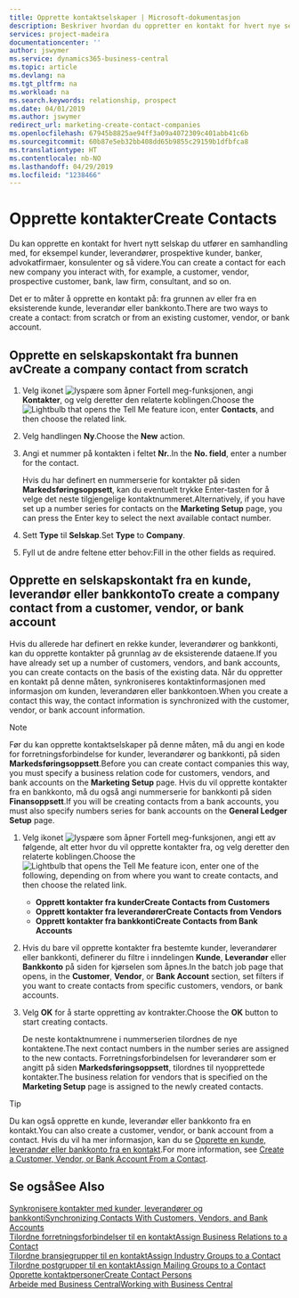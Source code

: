 ```yaml
---
title: Opprette kontaktselskaper | Microsoft-dokumentasjon
description: Beskriver hvordan du oppretter en kontakt for hvert nye selskap eller potensielle selskap du samhandler med eller har et forhold til.
services: project-madeira
documentationcenter: ''
author: jswymer
ms.service: dynamics365-business-central
ms.topic: article
ms.devlang: na
ms.tgt_pltfrm: na
ms.workload: na
ms.search.keywords: relationship, prospect
ms.date: 04/01/2019
ms.author: jswymer
redirect_url: marketing-create-contact-companies
ms.openlocfilehash: 67945b8825ae94ff3a09a4072309c401abb41c6b
ms.sourcegitcommit: 60b87e5eb32bb408dd65b9855c29159b1dfbfca8
ms.translationtype: HT
ms.contentlocale: nb-NO
ms.lasthandoff: 04/29/2019
ms.locfileid: "1238466"
---
```

# <a name="create-contacts"></a><span data-ttu-id="0efa7-103">Opprette kontakter</span><span class="sxs-lookup"><span data-stu-id="0efa7-103">Create Contacts</span></span>
<span data-ttu-id="0efa7-104">Du kan opprette en kontakt for hvert nytt selskap du utfører en samhandling med, for eksempel kunder, leverandører, prospektive kunder, banker, advokatfirmaer, konsulenter og så videre.</span><span class="sxs-lookup"><span data-stu-id="0efa7-104">You can create a contact for each new company you interact with, for example, a customer, vendor, prospective customer, bank, law firm, consultant, and so on.</span></span>

<span data-ttu-id="0efa7-105">Det er to måter å opprette en kontakt på: fra grunnen av eller fra en eksisterende kunde, leverandør eller bankkonto.</span><span class="sxs-lookup"><span data-stu-id="0efa7-105">There are two ways to create a contact: from scratch or from an existing customer, vendor, or bank account.</span></span>

## <a name="create-a-company-contact-from-scratch"></a><span data-ttu-id="0efa7-106">Opprette en selskapskontakt fra bunnen av</span><span class="sxs-lookup"><span data-stu-id="0efa7-106">Create a company contact from scratch</span></span>
1. <span data-ttu-id="0efa7-107">Velg ikonet ![lyspære som åpner Fortell meg-funksjonen](media/ui-search/search_small.png "Fortell hva du vil gjøre"), angi **Kontakter**, og velg deretter den relaterte koblingen.</span><span class="sxs-lookup"><span data-stu-id="0efa7-107">Choose the ![Lightbulb that opens the Tell Me feature](media/ui-search/search_small.png "Tell me what you want to do") icon, enter **Contacts**, and then choose the related link.</span></span>
2. <span data-ttu-id="0efa7-108">Velg handlingen **Ny**.</span><span class="sxs-lookup"><span data-stu-id="0efa7-108">Choose the **New** action.</span></span>
3. <span data-ttu-id="0efa7-109">Angi et nummer på kontakten i feltet **Nr.**.</span><span class="sxs-lookup"><span data-stu-id="0efa7-109">In the **No. field**, enter a number for the contact.</span></span>

    <span data-ttu-id="0efa7-110">Hvis du har definert en nummerserie for kontakter på siden **Markedsføringsoppsett**, kan du eventuelt trykke Enter-tasten for å velge det neste tilgjengelige kontaktnummeret.</span><span class="sxs-lookup"><span data-stu-id="0efa7-110">Alternatively, if you have set up a number series for contacts on the **Marketing Setup** page, you can press the Enter key to select the next available contact number.</span></span>  
4. <span data-ttu-id="0efa7-111">Sett **Type** til **Selskap**.</span><span class="sxs-lookup"><span data-stu-id="0efa7-111">Set **Type** to **Company**.</span></span>
5. <span data-ttu-id="0efa7-112">Fyll ut de andre feltene etter behov:</span><span class="sxs-lookup"><span data-stu-id="0efa7-112">Fill in the other fields as required.</span></span>

## <a name="to-create-a-company-contact-from-a-customer-vendor-or-bank-account"></a><span data-ttu-id="0efa7-113">Opprette en selskapskontakt fra en kunde, leverandør eller bankkonto</span><span class="sxs-lookup"><span data-stu-id="0efa7-113">To create a company contact from a customer, vendor, or bank account</span></span>
<span data-ttu-id="0efa7-114">Hvis du allerede har definert en rekke kunder, leverandører og bankkonti, kan du opprette kontakter på grunnlag av de eksisterende dataene.</span><span class="sxs-lookup"><span data-stu-id="0efa7-114">If you have already set up a number of customers, vendors, and bank accounts, you can create contacts on the basis of the existing data.</span></span> <span data-ttu-id="0efa7-115">Når du oppretter en kontakt på denne måten, synkroniseres kontaktinformasjonen med informasjon om kunden, leverandøren eller bankkontoen.</span><span class="sxs-lookup"><span data-stu-id="0efa7-115">When you create a contact this way, the contact information is synchronized with the customer, vendor, or bank account information.</span></span>

> [!NOTE]  
>   <span data-ttu-id="0efa7-116">Før du kan opprette kontaktselskaper på denne måten, må du angi en kode for forretningsforbindelse for kunder, leverandører og bankkonti, på siden **Markedsføringsoppsett**.</span><span class="sxs-lookup"><span data-stu-id="0efa7-116">Before you can create contact companies this way, you must specify a business relation code for customers, vendors, and bank accounts on the **Marketing Setup** page.</span></span> <span data-ttu-id="0efa7-117">Hvis du vil opprette kontakter fra en bankkonto, må du også angi nummerserie for bankkonti på siden **Finansoppsett**.</span><span class="sxs-lookup"><span data-stu-id="0efa7-117">If you will be creating contacts from a bank accounts, you must also specify numbers series for bank accounts on the **General Ledger Setup** page.</span></span>

1. <span data-ttu-id="0efa7-118">Velg ikonet ![lyspære som åpner Fortell meg-funksjonen](media/ui-search/search_small.png "Fortell hva du vil gjøre"), angi ett av følgende, alt etter hvor du vil opprette kontakter fra, og velg deretter den relaterte koblingen.</span><span class="sxs-lookup"><span data-stu-id="0efa7-118">Choose the ![Lightbulb that opens the Tell Me feature](media/ui-search/search_small.png "Tell me what you want to do") icon, enter one of the following, depending on from where you want to create contacts, and then choose the related link.</span></span>
   * <span data-ttu-id="0efa7-119">**Opprett kontakter fra kunder**</span><span class="sxs-lookup"><span data-stu-id="0efa7-119">**Create Contacts from Customers**</span></span>
   * <span data-ttu-id="0efa7-120">**Opprett kontakter fra leverandører**</span><span class="sxs-lookup"><span data-stu-id="0efa7-120">**Create Contacts from Vendors**</span></span>
   * <span data-ttu-id="0efa7-121">**Opprett kontakter fra bankkonti**</span><span class="sxs-lookup"><span data-stu-id="0efa7-121">**Create Contacts from Bank Accounts**</span></span>
2. <span data-ttu-id="0efa7-122">Hvis du bare vil opprette kontakter fra bestemte kunder, leverandører eller bankkonti, definerer du filtre i inndelingen **Kunde**, **Leverandør** eller **Bankkonto** på siden for kjørselen som åpnes.</span><span class="sxs-lookup"><span data-stu-id="0efa7-122">In the batch job page that opens, in the **Customer**, **Vendor**, or **Bank Account** section, set filters if you want to create contacts from specific customers, vendors, or bank accounts.</span></span>
3. <span data-ttu-id="0efa7-123">Velg **OK** for å starte oppretting av kontrakter.</span><span class="sxs-lookup"><span data-stu-id="0efa7-123">Choose the **OK** button to start creating contacts.</span></span>

    <span data-ttu-id="0efa7-124">De neste kontaktnumrene i nummerserien tilordnes de nye kontaktene.</span><span class="sxs-lookup"><span data-stu-id="0efa7-124">The next contact numbers in the number series are assigned to the new contacts.</span></span> <span data-ttu-id="0efa7-125">Forretningsforbindelsen for leverandører som er angitt på siden **Markedsføringsoppsett**, tilordnes til nyopprettede kontakter.</span><span class="sxs-lookup"><span data-stu-id="0efa7-125">The business relation for vendors that is specified on the **Marketing Setup** page is assigned to the newly created contacts.</span></span>

> [!TIP]  
>   <span data-ttu-id="0efa7-126">Du kan også opprette en kunde, leverandør eller bankkonto fra en kontakt.</span><span class="sxs-lookup"><span data-stu-id="0efa7-126">You can also create a customer, vendor, or bank account from a contact.</span></span> <span data-ttu-id="0efa7-127">Hvis du vil ha mer informasjon, kan du se [Opprette en kunde, leverandør eller bankkonto fra en kontakt](marketing-how-create-contacts-new-customers-vendors-bank-accounts.md).</span><span class="sxs-lookup"><span data-stu-id="0efa7-127">For more information, see [Create a Customer, Vendor, or Bank Account From a Contact](marketing-how-create-contacts-new-customers-vendors-bank-accounts.md).</span></span>

## <a name="see-also"></a><span data-ttu-id="0efa7-128">Se også</span><span class="sxs-lookup"><span data-stu-id="0efa7-128">See Also</span></span>
[<span data-ttu-id="0efa7-129">Synkronisere kontakter med kunder, leverandører og bankkonti</span><span class="sxs-lookup"><span data-stu-id="0efa7-129">Synchronizing Contacts With Customers, Vendors, and Bank Accounts</span></span>](marketing-synchronize-contacts-customers-vendors-bank-accounts.md)  
[<span data-ttu-id="0efa7-130">Tilordne forretningsforbindelser til en kontakt</span><span class="sxs-lookup"><span data-stu-id="0efa7-130">Assign Business Relations to a Contact</span></span>](marketing-business-relations.md#AssignBusRelContact)  
[<span data-ttu-id="0efa7-131">Tilordne bransjegrupper til en kontakt</span><span class="sxs-lookup"><span data-stu-id="0efa7-131">Assign Industry Groups to a Contact</span></span>](marketing-industry-groups.md#AssignIndustryGroupContact)  
[<span data-ttu-id="0efa7-132">Tilordne postgrupper til en kontakt</span><span class="sxs-lookup"><span data-stu-id="0efa7-132">Assign Mailing Groups to a Contact</span></span>](marketing-mailing-groups.md#AssignMailGroupContact)  
[<span data-ttu-id="0efa7-133">Opprette kontaktpersoner</span><span class="sxs-lookup"><span data-stu-id="0efa7-133">Create Contact Persons</span></span>](marketing-create-contact-persons.md)  
[<span data-ttu-id="0efa7-134">Arbeide med Business Central</span><span class="sxs-lookup"><span data-stu-id="0efa7-134">Working with Business Central</span></span>](ui-work-product.md)
